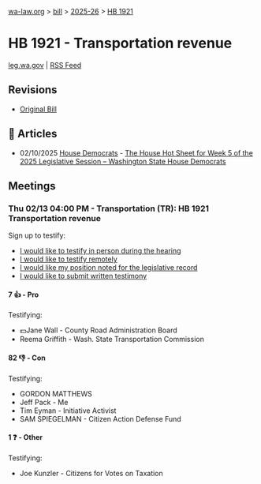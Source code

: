 [wa-law.org](/) > [bill](/bill/) > [2025-26](/bill/2025-26/) > [HB 1921](/bill/2025-26/hb/1921/)

# HB 1921 - Transportation revenue
[leg.wa.gov](https://app.leg.wa.gov/billsummary?BillNumber=1921&Year=2025&Initiative=false) | [RSS Feed](./rss.xml)

## Revisions
* [Original Bill](1/)

## 📰 Articles
* 02/10/2025 [House Democrats](/org/house_democrats/) - [The House Hot Sheet for Week 5 of the 2025 Legislative Session – Washington State House Democrats](https://housedemocrats.wa.gov/blog/2025/02/10/the-house-hot-sheet-for-week-5-of-the-2025-legislative-session/#:~:text=HB%201921)

## Meetings
### Thu 02/13 04:00 PM - Transportation (TR): HB 1921 Transportation revenue
Sign up to testify:
* [I would like to testify in person during the hearing](https://app.leg.wa.gov/csi/Testifier/Add?chamber=House&mId=32709&aId=163898&caId=25811&tId=1)
* [I would like to testify remotely](https://app.leg.wa.gov/csi/Testifier/Add?chamber=House&mId=32709&aId=163898&caId=25811&tId=2)
* [I would like my position noted for the legislative record](https://app.leg.wa.gov/csi/Testifier/Add?chamber=House&mId=32709&aId=163898&caId=25811&tId=3)
* [I would like to submit written testimony](https://app.leg.wa.gov/csi/Testifier/Add?chamber=House&mId=32709&aId=163898&caId=25811&tId=4)

#### 7 👍 - Pro
Testifying:
* 💵Jane Wall - County Road Administration Board
* Reema Griffith - Wash. State Transportation Commission

#### 82 👎 - Con
Testifying:
* GORDON MATTHEWS
* Jeff Pack - Me
* Tim Eyman - Initiative Activist
* SAM SPIEGELMAN - Citizen Action Defense Fund

#### 1 ❓ - Other
Testifying:
* Joe Kunzler - Citizens for Votes on Taxation
